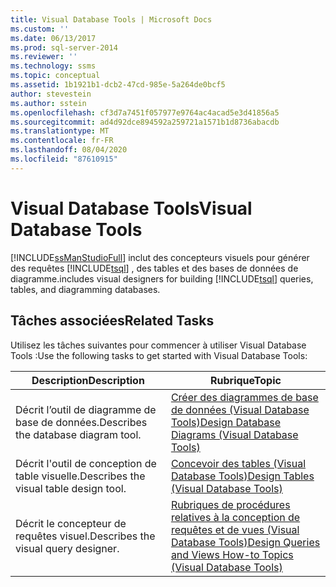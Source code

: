 ```yaml
---
title: Visual Database Tools | Microsoft Docs
ms.custom: ''
ms.date: 06/13/2017
ms.prod: sql-server-2014
ms.reviewer: ''
ms.technology: ssms
ms.topic: conceptual
ms.assetid: 1b1921b1-dcb2-47cd-985e-5a264de0bcf5
author: stevestein
ms.author: sstein
ms.openlocfilehash: cf3d7a7451f057977e9764ac4acad5e3d41856a5
ms.sourcegitcommit: ad4d92dce894592a259721a1571b1d8736abacdb
ms.translationtype: MT
ms.contentlocale: fr-FR
ms.lasthandoff: 08/04/2020
ms.locfileid: "87610915"
---
```

# <a name="visual-database-tools"></a><span data-ttu-id="09063-102">Visual Database Tools</span><span class="sxs-lookup"><span data-stu-id="09063-102">Visual Database Tools</span></span>
  [!INCLUDE[ssManStudioFull](../../includes/ssmanstudiofull-md.md)] <span data-ttu-id="09063-103">inclut des concepteurs visuels pour générer des requêtes [!INCLUDE[tsql](../../includes/tsql-md.md)] , des tables et des bases de données de diagramme.</span><span class="sxs-lookup"><span data-stu-id="09063-103">includes visual designers for building [!INCLUDE[tsql](../../includes/tsql-md.md)] queries, tables, and diagramming databases.</span></span>  
  
## <a name="related-tasks"></a><span data-ttu-id="09063-104">Tâches associées</span><span class="sxs-lookup"><span data-stu-id="09063-104">Related Tasks</span></span>  
 <span data-ttu-id="09063-105">Utilisez les tâches suivantes pour commencer à utiliser Visual Database Tools :</span><span class="sxs-lookup"><span data-stu-id="09063-105">Use the following tasks to get started with Visual Database Tools:</span></span>  
  
|<span data-ttu-id="09063-106">**Description**</span><span class="sxs-lookup"><span data-stu-id="09063-106">**Description**</span></span>|<span data-ttu-id="09063-107">**Rubrique**</span><span class="sxs-lookup"><span data-stu-id="09063-107">**Topic**</span></span>|  
|---------------------|---------------|  
|<span data-ttu-id="09063-108">Décrit l’outil de diagramme de base de données.</span><span class="sxs-lookup"><span data-stu-id="09063-108">Describes the database diagram tool.</span></span>|[<span data-ttu-id="09063-109">Créer des diagrammes de base de données &#40;Visual Database Tools&#41;</span><span class="sxs-lookup"><span data-stu-id="09063-109">Design Database Diagrams &#40;Visual Database Tools&#41;</span></span>](design-database-diagrams-visual-database-tools.md)|  
|<span data-ttu-id="09063-110">Décrit l'outil de conception de table visuelle.</span><span class="sxs-lookup"><span data-stu-id="09063-110">Describes the visual table design tool.</span></span>|[<span data-ttu-id="09063-111">Concevoir des tables &#40;Visual Database Tools&#41;</span><span class="sxs-lookup"><span data-stu-id="09063-111">Design Tables &#40;Visual Database Tools&#41;</span></span>](design-tables-visual-database-tools.md)|  
|<span data-ttu-id="09063-112">Décrit le concepteur de requêtes visuel.</span><span class="sxs-lookup"><span data-stu-id="09063-112">Describes the visual query designer.</span></span>|[<span data-ttu-id="09063-113">Rubriques de procédures relatives à la conception de requêtes et de vues &#40;Visual Database Tools&#41;</span><span class="sxs-lookup"><span data-stu-id="09063-113">Design Queries and Views How-to Topics &#40;Visual Database Tools&#41;</span></span>](design-queries-and-views-how-to-topics-visual-database-tools.md)|  
  
  
